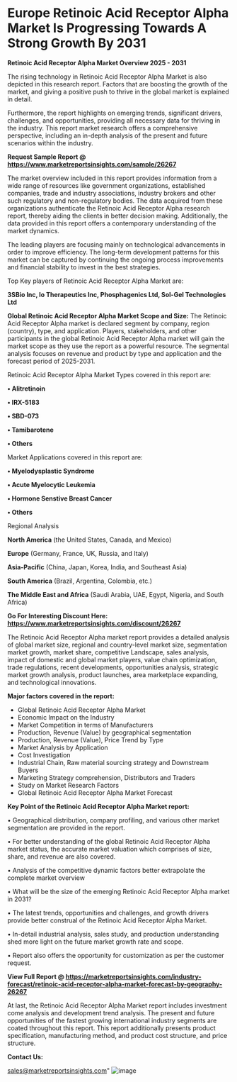  # Europe Retinoic Acid Receptor Alpha Market Is Progressing Towards A Strong Growth By 2031

<Strong> Retinoic Acid Receptor Alpha Market Overview 2025 - 2031</strong>

The rising technology in Retinoic Acid Receptor Alpha Market is also depicted in this research report. Factors that are boosting the growth of the market, and giving a positive push to thrive in the global market is explained in detail.

Furthermore, the report highlights on emerging trends, significant drivers, challenges, and opportunities, providing all necessary data for thriving in the industry. This report market research offers a comprehensive perspective, including an in-depth analysis of the present and future scenarios within the industry.

<strong>Request Sample Report @ <a href=https://www.marketreportsinsights.com/sample/26267>https://www.marketreportsinsights.com/sample/26267</a></strong>

The market overview included in this report provides information from a wide range of resources like government organizations, established companies, trade and industry associations, industry brokers and other such regulatory and non-regulatory bodies. The data acquired from these organizations authenticate the Retinoic Acid Receptor Alpha research report, thereby aiding the clients in better decision making. Additionally, the data provided in this report offers a contemporary understanding of the market dynamics.

The leading players are focusing mainly on technological advancements in order to improve efficiency. The long-term development patterns for this market can be captured by continuing the ongoing process improvements and financial stability to invest in the best strategies.

Top Key players of Retinoic Acid Receptor Alpha Market are:

<strong>3SBio Inc, Io Therapeutics Inc, Phosphagenics Ltd, Sol-Gel Technologies Ltd</strong>

<strong><b>Global Retinoic Acid Receptor Alpha Market Scope and Size:</b></strong>
The Retinoic Acid Receptor Alpha market is declared segment by company, region (country), type, and application. Players, stakeholders, and other participants in the global Retinoic Acid Receptor Alpha market will gain the market scope as they use the report as a powerful resource. The segmental analysis focuses on revenue and product by type and application and the forecast period of 2025-2031.

Retinoic Acid Receptor Alpha Market Types covered in this report are:

<strong>• Alitretinoin

• IRX-5183

• SBD-073

• Tamibarotene

• Others</strong>

Market Applications covered in this report are:

<strong>• Myelodysplastic Syndrome

• Acute Myelocytic Leukemia

• Hormone Senstive Breast Cancer

• Others</strong> 

Regional Analysis

<strong>North America</strong> (the United States, Canada, and Mexico)

<strong>Europe</strong> (Germany, France, UK, Russia, and Italy)

<strong>Asia-Pacific</strong> (China, Japan, Korea, India, and Southeast Asia)

<strong>South America</strong> (Brazil, Argentina, Colombia, etc.)

<strong>The Middle East and Africa</strong> (Saudi Arabia, UAE, Egypt, Nigeria, and South Africa)

<strong>Go For Interesting Discount Here: <a href=https://www.marketreportsinsights.com/discount/26267>https://www.marketreportsinsights.com/discount/26267</a></strong>

The Retinoic Acid Receptor Alpha market report provides a detailed analysis of global market size, regional and country-level market size, segmentation market growth, market share, competitive Landscape, sales analysis, impact of domestic and global market players, value chain optimization, trade regulations, recent developments, opportunities analysis, strategic market growth analysis, product launches, area marketplace expanding, and technological innovations.

<strong><b>Major factors covered in the report:</b></strong>
<ul>
  <li>Global Retinoic Acid Receptor Alpha Market </li>
  <li>Economic Impact on the Industry</li>
  <li>Market Competition in terms of Manufacturers</li>
  <li>Production, Revenue (Value) by geographical segmentation</li>
  <li>Production, Revenue (Value), Price Trend by Type</li>
  <li>Market Analysis by Application</li>
  <li>Cost Investigation</li>
  <li>Industrial Chain, Raw material sourcing strategy and Downstream Buyers</li>
  <li>Marketing Strategy comprehension, Distributors and Traders</li>
  <li>Study on Market Research Factors</li>
  <li>Global Retinoic Acid Receptor Alpha Market Forecast</li>
</ul>

<strong><b>Key Point of the Retinoic Acid Receptor Alpha Market report:</b></strong>

• Geographical distribution, company profiling, and various other market segmentation are provided in the report.

• For better understanding of the global Retinoic Acid Receptor Alpha market status, the accurate market valuation which comprises of size, share, and revenue are also covered.

• Analysis of the competitive dynamic factors better extrapolate the complete market overview

• What will be the size of the emerging Retinoic Acid Receptor Alpha market in 2031?

• The latest trends, opportunities and challenges, and growth drivers provide better construal of the Retinoic Acid Receptor Alpha Market.

• In-detail industrial analysis, sales study, and production understanding shed more light on the future market growth rate and scope.

• Report also offers the opportunity for customization as per the customer request.

<strong><b>View Full Report @ <a href=https://marketreportsinsights.com/industry-forecast/retinoic-acid-receptor-alpha-market-forecast-by-geography-26267>https://marketreportsinsights.com/industry-forecast/retinoic-acid-receptor-alpha-market-forecast-by-geography-26267</a></b></strong>


At last, the Retinoic Acid Receptor Alpha Market report includes investment come analysis and development trend analysis. The present and future opportunities of the fastest growing international industry segments are coated throughout this report. This report additionally presents product specification, manufacturing method, and product cost structure, and price structure.

<strong>Contact Us:</strong>

sales@marketreportsinsights.com"
![image](https://github.com/user-attachments/assets/2076c5d8-ed2c-4f2d-9b50-e153f52d44cd)
